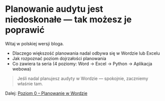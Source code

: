 # Planowanie audytu jest niedoskonałe — tak możesz je poprawić

Witaj w polskiej wersji bloga.

- Dlaczego większość planowania nadal odbywa się w Wordzie lub Excelu
- Jak rozpoznać poziom dojrzałości planowania
- Co zawiera ta seria (4 poziomy: Word → Excel → Python → Aplikacja webowa)

> Jeśli nadal planujesz audyty w Wordzie — spokojnie, zaczniemy właśnie tam.

Dalej: [Poziom 0 – Planowanie w Wordzie](level-0-word-pl.md)
